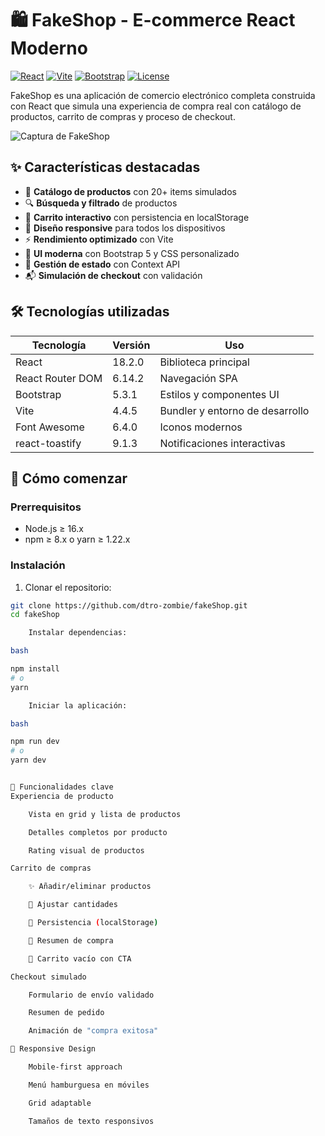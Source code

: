 # 🛍️ FakeShop - E-commerce React Moderno

[![React](https://img.shields.io/badge/React-18.2.0-61DAFB?logo=react)](https://reactjs.org/)
[![Vite](https://img.shields.io/badge/Vite-4.4.5-B73BFE?logo=vite)](https://vitejs.dev/)
[![Bootstrap](https://img.shields.io/badge/Bootstrap-5.3.1-7952B3?logo=bootstrap)](https://getbootstrap.com/)
[![License](https://img.shields.io/badge/License-MIT-blue)](https://opensource.org/licenses/MIT)

FakeShop es una aplicación de comercio electrónico completa construida con React que simula una experiencia de compra real con catálogo de productos, carrito de compras y proceso de checkout.

![Captura de FakeShop](https://raw.githubusercontent.com/dtro-zombie/fakeShop/main/public/screenshot.png)

## ✨ Características destacadas

- 🏪 **Catálogo de productos** con 20+ items simulados
- 🔍 **Búsqueda y filtrado** de productos
- 🛒 **Carrito interactivo** con persistencia en localStorage
- 📱 **Diseño responsive** para todos los dispositivos
- ⚡ **Rendimiento optimizado** con Vite
- 🎨 **UI moderna** con Bootstrap 5 y CSS personalizado
- 🔄 **Gestión de estado** con Context API
- 📬 **Simulación de checkout** con validación

## 🛠️ Tecnologías utilizadas

| Tecnología       | Versión  | Uso                          |
|------------------|----------|------------------------------|
| React            | 18.2.0   | Biblioteca principal         |
| React Router DOM | 6.14.2   | Navegación SPA               |
| Bootstrap        | 5.3.1    | Estilos y componentes UI     |
| Vite             | 4.4.5    | Bundler y entorno de desarrollo |
| Font Awesome     | 6.4.0    | Iconos modernos              |
| react-toastify   | 9.1.3    | Notificaciones interactivas  |

## 🚀 Cómo comenzar

### Prerrequisitos
- Node.js ≥ 16.x
- npm ≥ 8.x o yarn ≥ 1.22.x

### Instalación
1. Clonar el repositorio:
```bash
git clone https://github.com/dtro-zombie/fakeShop.git
cd fakeShop

    Instalar dependencias:

bash

npm install
# o
yarn

    Iniciar la aplicación:

bash

npm run dev
# o
yarn dev


🎯 Funcionalidades clave
Experiencia de producto

    Vista en grid y lista de productos

    Detalles completos por producto

    Rating visual de productos

Carrito de compras

    ✨ Añadir/eliminar productos

    🔢 Ajustar cantidades

    💾 Persistencia (localStorage)

    📝 Resumen de compra

    🚫 Carrito vacío con CTA

Checkout simulado

    Formulario de envío validado

    Resumen de pedido

    Animación de "compra exitosa"

📱 Responsive Design

    Mobile-first approach

    Menú hamburguesa en móviles

    Grid adaptable

    Tamaños de texto responsivos

